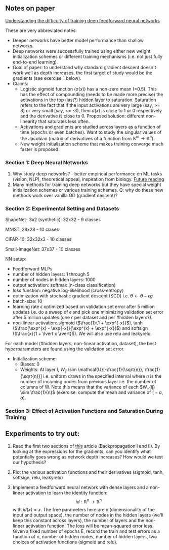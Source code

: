 ## Notes on paper

[Understanding the difficulty of training deep feedforward neural networks](https://proceedings.mlr.press/v9/glorot10a/glorot10a.pdf)

These are very abbreviated notes:
- Deeper networks have better model performance than shallow networks.
- Deep networks were successfully trained using either new weight initialization schemes or different training mechanisms (i.e. not just fully end-to-end learning).
- Goal of paper: to understand why standard gradient descent doesn't work well as depth increases. the first target of study would be the gradients (see exercise 1 below).
- Claims:
  - Logistic sigmoid function ($\sigma(x)$) has a non-zero mean (=0.5). This has the effect of compounding (needs to be made more precise) the activations in the top (last?) hidden layer to saturation. Saturation refers to the fact that if the input activations are very large (say, >= 3) or very small (say, <= -3), then $\sigma(x)$ is close to 1 or 0 respectively and the derivative is close to 0. Proposed solution: different non-linearity that saturates less often.
  - Activations and gradients are studied across layers as a function of time (epochs or even batches). Want to study the singular values of the Jacobian (matrix of derivatives of a function from $\mathbb{R}^m \rightarrow \mathbb{R}^n$).
  - New weight initialization scheme that makes training converge much faster is proposed.

### Section 1: Deep Neural Networks
1. Why study deep networks? - better empirical performance on ML tasks (vision, NLP), theoretical appeal, inspiration from biology. [Future reading](https://www.iro.umontreal.ca/~lisa/pointeurs/TR1312.pdf)
2. Many methods for training deep networks but they have special weight initialization schemes or various training schemes. Q: why do these new methods work over vanilla GD (gradient descent)?

### Section 2: Experimental Setting and Datasets
ShapeNet- 3x2 (synthetic): 32x32 - 9 classes

MNIST: 28x28 - 10 clases

CIFAR-10: 32x32x3 - 10 classes

Small-ImageNet: 37x37 - 10 classes

NN setup:
* Feedforward MLPs
* number of hidden layers: 1 through 5
* number of nodes in hidden layers: 1000
* output activation: softmax (n-class classification)
* loss function: negative log-likelihood (cross-entropy)
* optimization with stochastic gradient descent (SGD) i.e. $\theta \leftarrow \theta - \epsilon g$
* batch-size: 10
* learning rate $\epsilon$ optimized based on validation set error after 5 million updates i.e. do a sweep of $\epsilon$ and pick one minimizing validation set error after 5 million updates (one $\epsilon$ per dataset and per #hidden layers?).
* non-linear activation: sigmoid ($\frac{1}{1 + \exp^{-x}}$), tanh ($\frac{\exp^{x} - \exp{-x}}{\exp^{x} + \exp^{-x}}$) and softsign ($\frac{x}{1 + \lvert x \rvert}$). We will also use relu and leakyrelu.

For each model (#hidden layers, non-linear activation, dataset), the best hyperparameters are found using the validation set error.

* Initialization scheme:
  * Biases: 0
  * Weights: At layer l, $W_{ij}$ \sim \mathcal{U}[-\frac{1}{\sqrt{n}}, \frac{1}{\sqrt{n}}] i.e. uniform draws in the specified interval where $n$ is the number of incoming nodes from previous layer i.e. the number of columns of W. Note this means that the variance of each $W_{ij} \sim \frac{1}{n}$ (exercise: compute the mean and variance of $\mathcal(-a, a)$.

### Section 3: Effect of Activation Functions and Saturation During Training



## Experiments to try out:

1. Read the first two sections of [this](https://treeinrandomforest.github.io/deep-learning/2018/10/30/backpropagation.html) article (Backpropagation I and II). By looking at the expressions for the gradients, can you identify what potentially goes wrong as network depth increases? How would we test our hypothesis?

2. Plot the various activation functions and their derivatives (sigmoid, tanh, softsign, relu, leakyrelu)

2. Implement a feedforward neural network with dense layers and a non-linear activation to learn the identity function: $$id: \mathbb{R}^n \rightarrow \mathbb{R}^n$$ with $id(x) = x$. The free parameters here are n (dimensionality of the input and output space), the number of nodes in the hidden layers (we'll keep this constant across layers), the number of layers and the non-linear activation function. The loss will be mean-squared error loss. Given a fixed number of epochs E, record the train and test errors as a function of n, number of hidden nodes, number of hidden layers, two choices of activation functions (sigmoid and relu).

